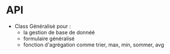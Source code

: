# API
- Class Généralisé pour :
  - la gestion de base de donnéé
  - formulaire généralisé
  - fonction d'agrégation comme trier, max, min, sommer, avg
